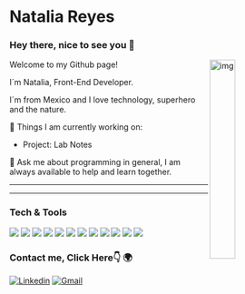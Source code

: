 # Natalia Reyes
### Hey there, nice to see you 🌻
<img align="right" alt="img" src="https://i.etsystatic.com/29199933/c/1796/1796/614/276/il/23e607/3170081496/il_300x300.3170081496_icrr.jpg" width="30%" height="auto" />
Welcome to my Github page!

I´m Natalia, Front-End Developer.

I´m from Mexico and I love technology, superhero and the nature.

🌱 Things I am currently working on:
- Project: Lab Notes


💬 Ask me about programming in general, I am always available to help and learn together.



---
---

### Tech & Tools 
<img src = "https://img.shields.io/badge/-HTML5-E34F26?style=flat&logo=html5&logoColor=white"> <img src = "https://img.shields.io/badge/-CSS3-1572B6?style=flat&logo=css3&logoColor=white">
<img src="https://img.shields.io/badge/-JavaScript-eed718?style=flat&logo=javascript&logoColor=ffffff">
<img src="https://img.shields.io/badge/-Firebase-FFA611?style=flat&logo=firebase&logoColor=FFFFFF">
<img src="http://img.shields.io/badge/-Git-F1502F?style=flat&logo=git&logoColor=FFFFFF">
<img src="http://img.shields.io/badge/-Github-000000?style=flat&logo=github&logoColor=FFFFFF">
<img src="http://img.shields.io/badge/-VS%20Code-007ACC?style=flat&logo=visual%20studio%20code&logoColor=white">
<img src="https://img.shields.io/badge/-NPM-red?style=flat&logo=Npm&logoColor=white">
<img src="https://img.shields.io/badge/-ESlint-purple?style=flat&logo=Eslint&logoColor=white">
<img src="https://img.shields.io/badge/-Figma-000000?style=flat&logo=Figma&logoColor=white">
<img src="https://img.shields.io/badge/-Trello-007ACC?style=flat&logo=Trello&logoColor=white">
<img src="https://img.shields.io/badge/-Agile_Methodology-red?style=flat">

### Contact me, Click Here:point_down: 🌍

[![Linkedin](https://img.shields.io/badge/-LinkedIn-blue?style=flat&logo=Linkedin&logoColor=white)](https://www.linkedin.com/in/natalia-reyes-altamirano/)
[![Gmail](https://img.shields.io/badge/-Gmail-c14438?style=flat&logo=Gmail&logoColor=white)](mailto:nreyesalt@gmail.com)
